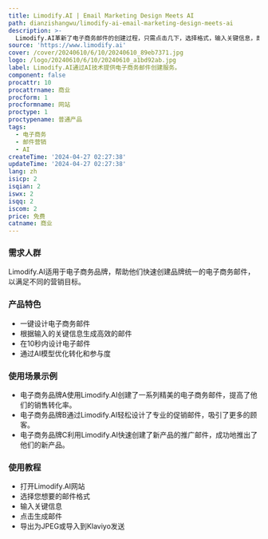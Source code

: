 ```yaml
---
title: Limodify.AI | Email Marketing Design Meets AI
path: dianzishangwu/limodify-ai-email-marketing-design-meets-ai
description: >-
  Limodify.AI革新了电子商务邮件的创建过程，只需点击几下，选择格式，输入关键信息，即可在30秒内获得准备好发送的AI设计的邮件。节省时间，利用先进技术，精确实现您的营销目标。立即免费开始使用。
source: 'https://www.limodify.ai'
cover: /cover/20240610/6/10/20240610_89eb7371.jpg
logo: /logo/20240610/6/10/20240610_a1bd92ab.jpg
label: Limodify.AI通过AI技术提供电子商务邮件创建服务。
component: false
procattr: 10
procattrname: 商业
procform: 1
procformname: 网站
proctype: 1
proctypename: 普通产品
tags:
  - 电子商务
  - 邮件营销
  - AI
createTime: '2024-04-27 02:27:38'
updateTime: '2024-04-27 02:27:38'
lang: zh
isicp: 2
isqian: 2
iswx: 2
isqq: 2
iscom: 2
price: 免费
catname: 商业
---
```




### 需求人群
Limodify.AI适用于电子商务品牌，帮助他们快速创建品牌统一的电子商务邮件，以满足不同的营销目标。

### 产品特色
* 一键设计电子商务邮件
* 根据输入的关键信息生成高效的邮件
* 在10秒内设计电子邮件
* 通过AI模型优化转化和参与度

### 使用场景示例
* 电子商务品牌A使用Limodify.AI创建了一系列精美的电子商务邮件，提高了他们的销售转化率。
* 电子商务品牌B通过Limodify.AI轻松设计了专业的促销邮件，吸引了更多的顾客。
* 电子商务品牌C利用Limodify.AI快速创建了新产品的推广邮件，成功地推出了他们的新产品。

### 使用教程
* 打开Limodify.AI网站
* 选择您想要的邮件格式
* 输入关键信息
* 点击生成邮件
* 导出为JPEG或导入到Klaviyo发送

  
